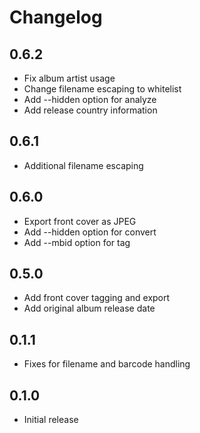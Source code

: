 # Changelog

## 0.6.2

* Fix album artist usage
* Change filename escaping to whitelist
* Add --hidden option for analyze
* Add release country information

## 0.6.1
* Additional filename escaping

## 0.6.0
* Export front cover as JPEG
* Add --hidden option for convert
* Add --mbid option for tag

## 0.5.0
* Add front cover tagging and export
* Add original album release date

## 0.1.1
* Fixes for filename and barcode handling

## 0.1.0
* Initial release
